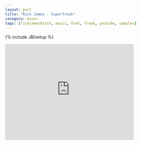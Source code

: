 ```yaml
---
layout: post
title: "Rick James - Superfreak"
category: music
tags: [rickjamesbitch, music, funk, freak, youtube, samples]
---
```

{% include JB/setup %}

<iframe width="420" height="315" src="http://www.youtube.com/embed/QYHxGBH6o4M" frameborder="0" allowfullscreen></iframe>

